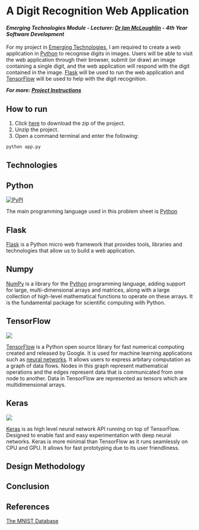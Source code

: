 # A Digit Recognition Web Application
#### *Emerging Technologies Module - Lecturer: [Dr Ian McLoughlin](ianmcloughlin.github.io) - 4th Year Software Development*
For my project in [Emerging Technologies](https://emerging-technologies.github.io/), I am required to create a web application in [Python](https://www.python.org/) to recognise digits in images. Users will be able to visit the web application through their browser, submit (or draw) an image containing a single digit, and the web application will respond with the digit contained in the image. [Flask](http://flask.pocoo.org/) will be used to run the web application and [TensorFlow](https://www.tensorflow.org/) will be used to help with the digit recognition.

**_For more: [Project Instructions](https://emerging-technologies.github.io/problems/project.html)_**

## How to run 
1. Click [here](https://github.com/ianburkeixiv/Python-TensorFlow-WebApp/archive/master.zip) to download the zip of the project.
2. Unzip the project.
3. Open a command terminal and enter the following:

```python
python app.py
```
## Technologies

## Python 
[![PyPI](https://img.shields.io/pypi/pyversions/Django.svg)]()

The main programming language used in this problem sheet is [Python](https://www.python.org/)

## Flask
[Flask](http://flask.pocoo.org/) is a Python micro web framework that provides tools, libraries and technologies that allow us to build a web application. 

## Numpy
[NumPy](http://www.numpy.org/) is a library for the [Python](https://www.python.org/) programming language, adding support for large, multi-dimensional arrays and matrices, along with a large collection of high-level mathematical functions to operate on these arrays. It is the fundamental package for scientific computing with Python.

## TensorFlow
![](https://user-images.githubusercontent.com/22341150/33095338-3573a9cc-cefb-11e7-9030-42e3f298e0b7.png)

[TensorFlow](https://www.tensorflow.org/) is a Python open source library for fast numerical computing created and released by Google. It is used for machine learning applications such as [neural networks](https://en.wikipedia.org/wiki/Artificial_neural_network). It allows users to express arbitary computation as a graph of data flows. Nodes in this graph represent mathematical operations and the edges represent data that is communicated from one node to another. Data in TensorFlow are represented as tensors which are multidimensional arrays. 

## Keras
![](https://user-images.githubusercontent.com/22341150/33095362-4cf67246-cefb-11e7-87e5-cad404557eec.png)

[Keras](https://keras.io/) is as high level neural network API running on top of TensorFlow. Designed to enable fast and easy experimentation with deep neural networks. Keras is more minimal than TensorFlow as it runs seamlessly on CPU and GPU. It allows for fast prototyping due to its user friendliness.

## Design Methodology

## Conclusion

## References
[The MNIST Database](http://yann.lecun.com/exdb/mnist/)